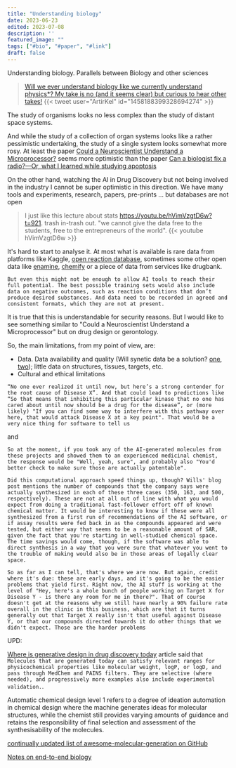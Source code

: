 ```yaml
---
title: "Understanding biology"
date: 2023-06-23
edited: 2023-07-08
description: ''
featured_image: ""
tags: ["#bio", "#paper", "#link"]
draft: false
---
```


Understanding biology. Parallels between Biology and other sciences

> [Will we ever understand biology like we currently understand physics*? My take is no (and it seems clear) but curious to hear other takes!](https://twitter.com/ArtirKel/status/1458188399328694274)
{{< tweet user="ArtirKel" id="1458188399328694274" >}}

The study of organisms looks no less complex than the study of distant space systems.

And while the study of a collection of organ systems looks like a rather pessimistic undertaking, the study of a single system looks somewhat more rosy.
At least the paper [Could a Neuroscientist Understand a Microprocessor?](https://journals.plos.org/ploscompbiol/article?id=10.1371/journal.pcbi.1005268) seems more optimistic than the paper [Can a biologist fix a radio?—Or, what I learned while studying apoptosis](https://www.cell.com/cancer-cell/pdf/S1535-6108(02)00133-2.pdf)

On the other hand, watching the AI in Drug Discovery but not being involved in the industry I cannot be super optimistic in this direction.
We have many tools and experiments, research, papers, pre-prints ... but databases are not open

> I just like this lecture about stats https://youtu.be/hVimVzgtD6w?t=921. trash in-trash out. "we cannot give the data free to the students, free to the entrepreneurs of the world". 
{{< youtube hVimVzgtD6w >}}

It's hard to start to analyse it.
At most what is available is rare data from platforms like Kaggle, [open reaction database](https://docs.open-reaction-database.org/en/latest/), sometimes some other open data like [enamine](https://enamine.net/compound-collections/real-compounds/real-database), [chemify](https://www.chemify.io/) or a piece of data from services like drugbank.

`But even this might not be enough to allow AI tools to reach their full potential. The best possible training sets would also include data on negative outcomes, such as reaction conditions that don’t produce desired substances. And data need to be recorded in agreed and consistent formats, which they are not at present.`

It is true that this is understandable for security reasons. 
But I would like to see something similar to "Could a Neuroscientist Understand a Microprocessor" but on drug design or gerontology. 

So, the main limitations, from my point of view, are:
* Data. Data availability and quality (Will synetic data be a solution? [one](https://arxiv.org/abs/1906.05221), [two](https://arxiv.org/abs/2004.14308)); little data on structures, tissues, targets, etc.
* Cultural and ethical limitations

`“No one ever realized it until now, but here’s a strong contender for the root cause of Disease X”. And that could lead to predictions like “So that means that inhibiting this particular kinase that no one has cared about until now should be a drug for the disease”, or (more likely) "If you can find some way to interfere with this pathway over here, that would attack Disease X at a key point". That would be a very nice thing for software to tell us`

and

`So at the moment, if you took any of the AI-generated molecules from these projects and showed them to an experienced medicinal chemist, the response would be "Well, yeah, sure", and probably also "You'd better check to make sure those are actually patentable". `

`Did this computational approach speed things up, though? Wills' blog post mentions the number of compounds that the company says were actually synthesized in each of these three cases (350, 163, and 500, respectively). These are not at all out of line with what you would expect from doing a traditional fast-follower effort off of known chemical matter. It would be interesting to know if these were all synthesized from a first run of recommendations of the AI software, or if assay results were fed back in as the compounds appeared and were tested, but either way that seems to be a reasonable amount of SAR, given the fact that you're starting in well-studied chemical space. The time savings would come, though, if the software was able to direct synthesis in a way that you were sure that whatever you went to the trouble of making would also be in those areas of legally clear space.`

`So as far as I can tell, that's where we are now. But again, credit where it's due: these are early days, and it's going to be the easier problems that yield first. Right now, the AI stuff is working at the level of "Hey, here's a whole bunch of people working on Target X for Disease Y - is there any room for me in there?". That of course doesn't get at the reasons why we still have nearly a 90% failure rate overall in the clinic in this business, which are that it turns generally out that Target X really isn't that useful against Disease Y, or that our compounds directed towards it do other things that we didn't expect. Those are the harder problems
`

UPD:

[Where is generative design in drug discovery today](https://medium.com/@leowossnig/where-is-generative-design-in-drug-discovery-today-7234945177cf) article said that `Molecules that are generated today can satisfy relevant ranges for physicochemical properties like molecular weight, logP, or logD, and pass through MedChem and PAINS filters. They are selective (where needed), and progressively more examples also include experimental validation.`.

Automatic chemical design level 1 refers to a degree of ideation automation in chemical design where the machine generates ideas for molecular structures, while the chemist still provides varying amounts of guidance and retains the responsibility of final selection and assessment of the synthesisability of the molecules.

[continually updated list of awesome-molecular-generation on GitHub](https://github.com/amorehead/awesome-molecular-generation)

[Notes on end-to-end biology](https://nintil.com/biology-llms)